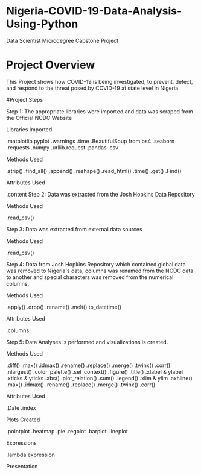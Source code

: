 # Nigeria-COVID-19-Data-Analysis-Using-Python
Data Scientist Microdegree Capstone Project

# Project Overview
This Project shows how COVID-19 is being investigated, to prevent, detect, and respond to the threat posed by COVID-19 at state level in Nigeria

#Project Steps

Step 1: The appropriate libraries were imported and data was scraped from the
Official NCDC Website

Libraries Imported

.matplotlib.pyplot
.warnings
.time
.BeautifulSoup from bs4
.seaborn
.requests
.numpy
.urllib.request
.pandas
.csv

Methods Used

.strip()
.find_all()
.append()
.reshape()
.read_html()
.time()
.get()
.Find()

Attributes Used

.content
Step 2: Data was extracted from the Josh Hopkins Data Repository

Methods Used

.read_csv()

Step 3: Data was extracted from external data sources

Methods Used

.read_csv()

Step 4: Data from Josh Hopkins Repository which contained global data was removed to Nigeria's data, columns was renamed from the NCDC data to another and special characters was removed from the numerical columns.

Methods Used

.apply()
.drop()
.rename()
.melt()
to_datetime()

Attributes Used

.columns

Step 5: Data Analyses is  performed and visualizations is created.

Methods Used

.diff()
.max()
.idmax()
.rename()
.replace()
.merge()
.twinx()
.corr()
.nlargest()
.color_palette()
.set_context()
.figure()
.title()
.xlabel & ylabel
.xticks & yticks
.abs()
.plot_relation()
.sum()
.legend()
.xlim & ylim
.axhline()
.max()
.idmax()
.rename()
.replace()
.merge()
.twinx()
.corr()

Attributes Used

.Date
.index

Plots Created

.pointplot
.heatmap
.pie
.regplot
.barplot
.lineplot

Expressions

.lambda expression

Presentation

